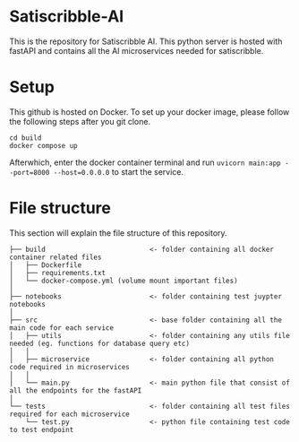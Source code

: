 # Satiscribble-AI
This is the repository for Satiscribble AI. This python server is hosted with fastAPI and contains all the AI microservices needed for satiscribble.

# Setup
This github is hosted on Docker. To set up your docker image, please follow the following steps after you git clone.
```
cd build
docker compose up
```
Afterwhich, enter the docker container terminal and run `uvicorn main:app --port=8000 --host=0.0.0.0` to start the service.

# File structure
This section will explain the file structure of this repository.

```
├── build                          <- folder containing all docker container related files
│   ├── Dockerfile
│   ├── requirements.txt
│   └── docker-compose.yml (volume mount important files)
│
├── notebooks                      <- folder containing test juypter notebooks
│ 
├── src                            <- base folder containing all the main code for each service
│   ├── utils                      <- folder containing any utils file needed (eg. functions for database query etc)
│   │
│   ├── microservice               <- folder containing all python code required in microservices
│   │
│   └── main.py                    <- main python file that consist of all the endpoints for the fastAPI
│
└── tests                          <- folder containing all test files required for each microservice
    └── test.py                    <- python file containing test code to test endpoint
```





